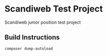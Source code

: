 # Scandiweb Test Project
Scandiweb junior position test project

## Build Instructions
```
composer dump-autoload
```